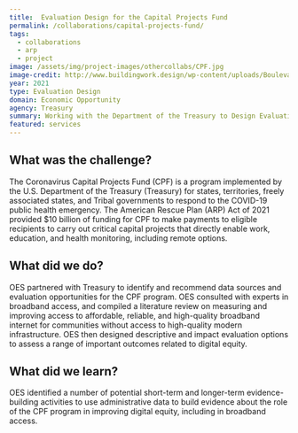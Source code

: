 ```yaml
---
title:  Evaluation Design for the Capital Projects Fund
permalink: /collaborations/capital-projects-fund/
tags:
  - collaborations
  - arp
  - project
image: /assets/img/project-images/othercollabs/CPF.jpg
image-credit: http://www.buildingwork.design/wp-content/uploads/Boulevard-Park-Library-02.jpg
year: 2021
type: Evaluation Design
domain: Economic Opportunity
agency: Treasury
summary: Working with the Department of the Treasury to Design Evaluations of a Fiscal Transfer Program
featured: services
---
```

## What was the challenge? 

The Coronavirus Capital Projects Fund (CPF) is a program implemented by the U.S. Department of the Treasury (Treasury) for states, territories, freely associated states, and Tribal governments to respond to the COVID-19 public health emergency. The American Rescue Plan (ARP) Act of 2021 provided $10 billion of funding for CPF to make payments to eligible recipients to carry out critical capital projects that directly enable work, education, and health monitoring, including remote options.

## What did we do? 

OES partnered with Treasury to identify and recommend data sources and evaluation opportunities for the CPF program. OES consulted with experts in broadband access, and compiled a literature review on measuring and improving access to affordable, reliable, and high-quality broadband internet for communities without access to high-quality modern infrastructure. OES then designed descriptive and impact evaluation options to assess a range of important outcomes related to digital equity.

## What did we learn?

OES identified a number of potential short-term and longer-term evidence-building activities to use administrative data to build evidence about the role of the CPF program in improving digital equity, including in broadband access.
